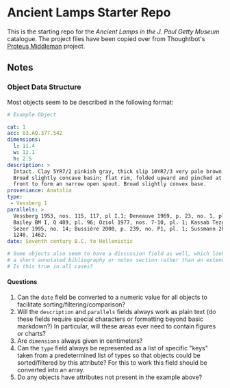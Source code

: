 # Ancient Lamps Starter Repo

This is the starting repo for the _Ancient Lamps in the J. Paul Getty Museum_
catalogue. The project files have been copied over from Thoughtbot's
[Proteus Middleman](https://github.com/thoughtbot/proteus-middleman)
project.

## Notes

### Object Data Structure

Most objects seem to be described in the following format:

```yaml
# Example Object

cat: 1
acc: 83.AQ.377.542
dimensions:
  l: 11.4
  w: 12.1
  h: 2.5
description: >
  Intact. Clay 5YR7/2 pinkish gray, thick slip 10YR7/3 very pale brown.
  Broad slightly concave basin; flat rim, folded upward and pinched at
  front to form an narrow open spout. Broad slightly convex base.
proveniance: Anatolia
type: 
 - Vessberg 1
parallels: >
  Vessberg 1953, nos. 115, 117, pl I.1; Deneauve 1969, p. 23, no. 1, pl. 17;
  Bailey BM I, Q 489, pl. 96; Oziol 1977, nos. 7-10, pl. 1; Kassab Tezgör and
  Sezer 1995, no. 14; Bussière 2000, p. 239, no. P1, pl. 1; Sussmann 2007, nos.
  1240, 1462.
date: Seventh century B.C. to Hellenistic

# Some objects also seem to have a discussion field as well, which looks to be
# a short annotated bibliography or notes section rather than an extended essay. 
# Is this true in all cases?
```

#### Questions

1. Can the `date` field be converted to a numeric value for all objects to facilitate
   sorting/filtering/comparison?
2. Will the `description` and `parallels` fields always work as plain text
   (do these fields require special characters or formatting beyond basic markdown?)
   In particular, will these areas ever need to contain figures or charts?
3. Are `dimensions` always given in centimeters?
4. Can the `type` field always be represented as a list of specific "keys" taken
   from a predetermined list of types so that objects could be sorted/filtered
   by this attribute? For this to work this field should be converted into an array.
5. Do any objects have attributes not present in the example above?
